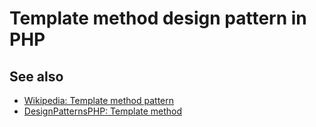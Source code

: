 # Template method design pattern in PHP

## See also

* [Wikipedia: Template method pattern](https://en.wikipedia.org/wiki/Template_method_pattern)
* [DesignPatternsPHP: Template method](http://designpatternsphp.readthedocs.io/en/latest/Behavioral/TemplateMethod/README.html)
